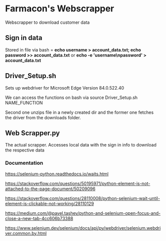 # Farmacon's Webscrapper
Webscrapper to download customer data 

## Sign in data

Stored in file via bash = **echo username > account_data.txt; echo password >> account_data.txt** or **echo -e 'username\npassword' > account_data.txt**

## Driver_Setup.sh

Sets up webdriver for Microsoft Edge Version 84.0.522.40

We can access the functions on bash via source Driver_Setup.sh NAME_FUNCTION

Second one unzips file in a newly created dir and the former one fetches the driver from the downloads folder.

## Web Scrapper.py

The actual scrapper. Accesses local data with the sign in info to download the respective data


### Documentation

https://selenium-python.readthedocs.io/waits.html

https://stackoverflow.com/questions/50195971/python-element-is-not-attached-to-the-page-document/50209096

https://stackoverflow.com/questions/28110008/python-selenium-wait-until-element-is-clickable-not-working/28110129

https://medium.com/@pavel.tashev/python-and-selenium-open-focus-and-close-a-new-tab-4cc606b73388

https://www.selenium.dev/selenium/docs/api/py/webdriver/selenium.webdriver.common.by.html
